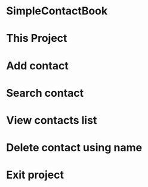 # SimpleContactBook
# This Project
# Add contact
# Search contact
# View contacts list
# Delete contact using name
# Exit project
